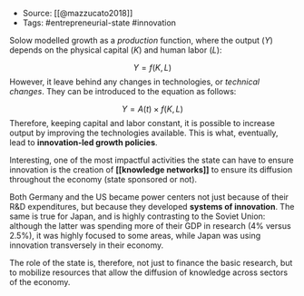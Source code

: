 
- Source: [[@mazzucato2018]]
- Tags: #entrepreneurial-state #innovation 

Solow modelled growth as a *production* function, where the output ($Y$) depends on the physical capital ($K$) and human labor ($L$):

$$Y = f(K, L)$$
However, it leave behind any changes in technologies, or *technical changes*. They can be introduced to the equation as follows:

$$ Y = A(t)\times f(K, L)$$
Therefore, keeping capital and labor constant, it is possible to increase output by improving the technologies available. This is what, eventually, lead to **innovation-led growth policies**. 

Interesting, one of the most impactful activities the state can have to ensure innovation is the creation of **[[knowledge networks]]** to ensure its diffusion throughout the economy (state sponsored or not). 

Both Germany and the US became power centers not just because of their R&D expenditures, but because they developed **systems of innovation**. The same is true for Japan, and is highly contrasting to the Soviet Union: although the latter was spending more of their GDP in research (4% versus 2.5%), it was highly focused to some areas, while Japan was using innovation transversely in their economy. 

The role of the state is, therefore, not just to finance the basic research, but to mobilize resources that allow the diffusion of knowledge across sectors of the economy. 